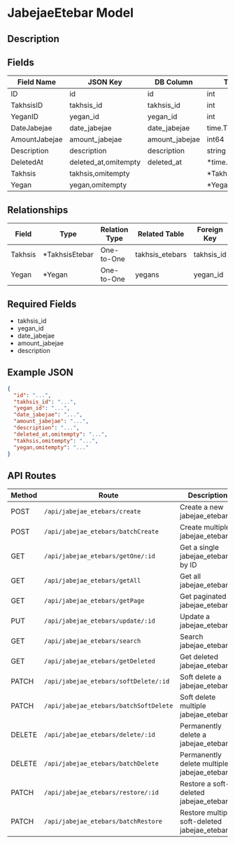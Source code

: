 # JabejaeEtebar Model

## Description


## Fields
| Field Name | JSON Key | DB Column | Type | Required | Validation | Description |
|------------|----------|-----------|------|----------|------------|-------------|
| ID | id | id | int | false | omitempty,gt=0 |  |
| TakhsisID | takhsis_id | takhsis_id | int | true | required,gt=0,exists=takhsis_etebars.id |  |
| YeganID | yegan_id | yegan_id | int | true | required,gt=0,exists=yegans.id |  |
| DateJabejae | date_jabejae | date_jabejae | time.Time | true | required,pasttime |  |
| AmountJabejae | amount_jabejae | amount_jabejae | int64 | true | required,gt=0 |  |
| Description | description | description | string | true | required,max=255,regex=epns |  |
| DeletedAt | deleted_at,omitempty | deleted_at | *time.Time | false | omitempty,pasttime |  |
| Takhsis | takhsis,omitempty |  | *TakhsisEtebar | false |  |  |
| Yegan | yegan,omitempty |  | *Yegan | false |  |  |


## Relationships
| Field | Type | Relation Type | Related Table | Foreign Key |
|-------|------|---------------|---------------|-------------|
| Takhsis | *TakhsisEtebar | One-to-One | takhsis_etebars | takhsis_id |
| Yegan | *Yegan | One-to-One | yegans | yegan_id |


## Required Fields
- takhsis_id
- yegan_id
- date_jabejae
- amount_jabejae
- description

## Example JSON
```json
{
  "id": "...",
  "takhsis_id": "...",
  "yegan_id": "...",
  "date_jabejae": "...",
  "amount_jabejae": "...",
  "description": "...",
  "deleted_at,omitempty": "...",
  "takhsis,omitempty": "...",
  "yegan,omitempty": "..."
}
```

## API Routes
| Method | Route | Description |
|--------|-------|-------------|
| POST | `/api/jabejae_etebars/create` | Create a new jabejae_etebars |
| POST | `/api/jabejae_etebars/batchCreate` | Create multiple jabejae_etebarss |
| GET | `/api/jabejae_etebars/getOne/:id` | Get a single jabejae_etebars by ID |
| GET | `/api/jabejae_etebars/getAll` | Get all jabejae_etebarss |
| GET | `/api/jabejae_etebars/getPage` | Get paginated jabejae_etebarss |
| PUT | `/api/jabejae_etebars/update/:id` | Update a jabejae_etebars |
| GET | `/api/jabejae_etebars/search` | Search jabejae_etebarss |
| GET | `/api/jabejae_etebars/getDeleted` | Get deleted jabejae_etebarss |
| PATCH | `/api/jabejae_etebars/softDelete/:id` | Soft delete a jabejae_etebars |
| PATCH | `/api/jabejae_etebars/batchSoftDelete` | Soft delete multiple jabejae_etebarss |
| DELETE | `/api/jabejae_etebars/delete/:id` | Permanently delete a jabejae_etebars |
| DELETE | `/api/jabejae_etebars/batchDelete` | Permanently delete multiple jabejae_etebarss |
| PATCH | `/api/jabejae_etebars/restore/:id` | Restore a soft-deleted jabejae_etebars |
| PATCH | `/api/jabejae_etebars/batchRestore` | Restore multiple soft-deleted jabejae_etebarss |

